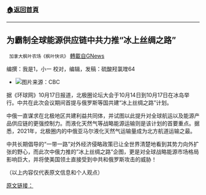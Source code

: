 ###  [:house:返回首頁](https://github.com/ourhimalayas/txt)
---


## 为霸制全球能源供应链中共力推“冰上丝绸之路”
` 加拿大枫叶农场《枫叶快讯》` [轉載自GNews](https://gnews.org/zh-hans/1600824/)

编撰：我是1，小一 校对，编辑，发稿：硫酸羟氯喹64

- ![](https://assets.gnews.org/wp-content/uploads/2021/10/xp.jpg)图片来源：CBC


据《环球网》10月17日报道，北极圈论坛大会于10月14日到10月17日在冰岛举行。中共在此次会议期间首提与俄罗斯等国共建“冰上丝绸之路”计划。

中俄一直谋求在北极地区共建利益共同体，并试图以此提升对全球航运以及能源产品供应链的更强控制力。而液化天然气等战略能源运输则是该计划的首要重点。据悉，2021年，北极圈内的中俄亚马尔液化天然气运输量成为北方航道运输之最。

中共长期倡导的“一带一路”对外经济侵略政策已让全世界清楚地看到其势力向外扩张的野心，而此次中俄力推的”冰上丝绸之路”企图，更是对全球战略能源市场格局影响巨大，并将使美国领土直接受到中共和俄罗斯攻击的威胁！

（以上内容仅代表原文信息和个人观点）

[原文链接：](https://world.huanqiu.com/article/45CjK4ioVad)
